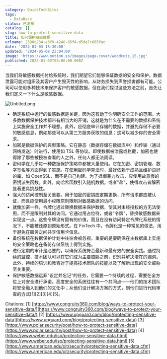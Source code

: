 ```yaml
---
category: QuickTechBites
tags:
  - DataBase
status: 已发布
catalog: []
slug: how-to-protect-sensitive-data
title: 如何保护敏感数据
urlname: 2396c234-e3f9-4248-85f4-d5de7c665fac
date: '2024-01-03 18:30:00'
updated: '2024-05-08 23:04:00'
image: 'https://www.notion.so/images/page-cover/woodcuts_15.jpg'
published: 2023-01-03T08:00:00.000Z
---
```


当我们将敏感数据托付给系统时，我们期望它们能够保证数据的安全和保护。数据泄露可能对组织及其客户产生毁灭性的影响，从财务损失到声誉损害都有可能。公司可以使用多种技术来保护客户的敏感数据，但在我们探讨这些方法之前，首先让我们定义一下什么是敏感数据。


![Untitled.png](https://prod-files-secure.s3.us-west-2.amazonaws.com/5d24fe63-e567-4804-86f9-9fdc62e13082/aa7e6578-50d6-4f37-a4e4-28071bd0fba3/Untitled.png?X-Amz-Algorithm=AWS4-HMAC-SHA256&X-Amz-Content-Sha256=UNSIGNED-PAYLOAD&X-Amz-Credential=ASIAZI2LB466U6ULEG5G%2F20250327%2Fus-west-2%2Fs3%2Faws4_request&X-Amz-Date=20250327T213445Z&X-Amz-Expires=3600&X-Amz-Security-Token=IQoJb3JpZ2luX2VjEOX%2F%2F%2F%2F%2F%2F%2F%2F%2F%2FwEaCXVzLXdlc3QtMiJHMEUCIQCwPDKOtSbTcc0b%2BOH9TjBwqjmBccBQTpdireZRky27TgIgdmSmyFEcr4mv7vEy9H0KfCdBfLzFzyET%2BVP47KY%2BufUq%2FwMIThAAGgw2Mzc0MjMxODM4MDUiDM0xWKD%2Fv6tbQgqQACrcA6%2BkwSmhgWAWN%2BPqxGeORzfyhTBhwKVNVydQahEfG7G7%2FA02GCAmMmaj2%2BVS3Z4uzRsJ2Dw5TNM7LNjNO0h4eZNMiDnV4YY9YPuShI9e8yXh3TAsIEyjyMqwT%2F01id6oe2otLlCWehejL2SybZHFVfCNsHyavDWOiZB2aLv9b98Ybgh4Wg%2BC3e%2BfzEz7scDDWuVcfEgvb7ujIie1uGfj6iqZMKiMZe%2FwT7FHxuxXkOPCkovMA1Fettx%2Bfug7NuztRe5HzmKOGGqGp7%2Bfqd4Ul%2FG1VLvn%2B%2F708tTUc%2BmmiX%2Ft6g6q6VU5KW%2Fr%2BtxaSaBzQhej8Vr8lGeuLIkh5FWquSpa02IraqDpyXLHq3K2JYHGM0yOVH069Znovw9UsZekNNMWMErn8a45HjNU%2B7EkDvVV%2FX8nQr4yr7iCndUM%2Foep3Nw9aEKWDluUcbkj%2FBtUHKm4X1ALP3Gd0vtehX3c%2FbNF0swN%2Fzaw7oTCWWaEH67sBjK4ul1QIW4oUBWidlqYXkEG7cngl5dJp2IkowS4jzgsLpPzCDcjUX1bcjsBGuQnQUQmCZFqzSBB420yxsovOiCsmMaxrh8dIWl40oiqMtqsk%2FUi426HjihXJPQ0hXk5H709FAEzdN73cDEMMJz3lr8GOqUBAK6eJedIlRvqfQY2q%2FexX1q%2B4CewXXByTdoRA6KcLQ1vRBkTSTYVXHBKqhg580cUCHNKWTjQ6SG6bGUIGtZLF0JzL3o67g2ukO%2FVgAzw0LZVOxUpZc4Pan%2F7VxyTsIaCCR7szYMIb0PBBfLNqXJ%2FnQrS5CF5nepgbqKh3H66eX7L8ASLzJXwDxcXx4k1RRjyUiJxOlBiRGwedp8p7l0FekEelUiy&X-Amz-Signature=a7156af732c6f7737b0c2142eb4db7440977601b65786344bd549eea14d28f43&X-Amz-SignedHeaders=host&x-id=GetObject)

- 确定系统中运行的敏感数据是关键，因为这有助于你明确安全工作的范围。大多数数据保护技术都带有相当大的开销，这就是为什么在不需要的数据和系统上实施安全工作并不理想。此外，应彻底审计存储的数据，并避免存储不必要的敏感信息，例如那些可以从第三方服务获取的信息；这可以减少你的安全需求。
- 加密是数据保护的典型策略。它在静态（数据存储在数据库中）和传输（通过网络发送）时进行，使用如 TSL 等协议。即使数据被泄露或拦截，加密也使得除了那些被授权查看的人之外，任何人都无法阅读。
- 密码学在几乎每一种数据保护策略中都被大量使用。它在加密、密钥管理、数字签名等方面得到了实施。在使用密码学算法时，最好依赖于成熟且维护良好的库，如 OpenSSL，而不是自己构建。为了抵御暴力攻击，应使用故意慢的密钥派生函数。此外，向哈希函数引入随机数据，或者"盐"，使得攻击者解密显著更具挑战性。
- 强大的访问控制至关重要。用于加密的密钥应定期更换，所有请求都应被认证，而且应使用最小权限原则限制对敏感数据的访问。
- 就像加密一样，令牌化通过替换数据来保护数据，使其对未经授权的方无法使用，而不是限制对其的访问。它通过用占位符，或者"令牌"，替换敏感数据来实现这一点。这些令牌没有固有的价值，而且在没有访问特定令牌化系统的情况下，不能被还原到原始形式。在 FinTech 中，令牌化是一种常见的做法，用于避免在服务之间共享信用卡信息。
- 备份系统在数据保护计划中往往会被忽视。重要的是要确保在主数据库上实施的安全策略也在备份存储系统上得到实施。
- 进行定期的审计是必要的，以确保系统符合最新和最有效的安全实践。通过持续的监控，技术团队可以在它们成为主要威胁之前，识别并解决潜在的漏洞。此外，持续的培训和教育对于提高技术团队的技能以及了解新出现的安全威胁至关重要。
- 保护敏感数据远非"设定并忘记"的任务，它需要一个持续的过程，需要在全方位上对安全进行承诺。高度安全的系统往往有一个共同点——他们的技术团队将安全融入到他们的文化中；从他们设计解决方案的方式，到他们进行代码审查的方式[1][2][3][4][5]。

Citations:
[1] [https://www.congruity360.com/blog/ways-to-protect-your-sensitive-data/](https://www.congruity360.com/blog/ways-to-protect-your-sensitive-data/)
[2] [https://www.upguard.com/blog/protecting-sensitive-data](https://www.upguard.com/blog/protecting-sensitive-data)
[3] [https://www.polar.security/post/how-to-protect-sensitive-data](https://www.polar.security/post/how-to-protect-sensitive-data)
[4] [https://www.weber.edu/iso/protecting-sensitive-data.html](https://www.weber.edu/iso/protecting-sensitive-data.html)
[5] [https://www.american.edu/oit/security/protecting-sensitive-data.cfm](https://www.american.edu/oit/security/protecting-sensitive-data.cfm)

